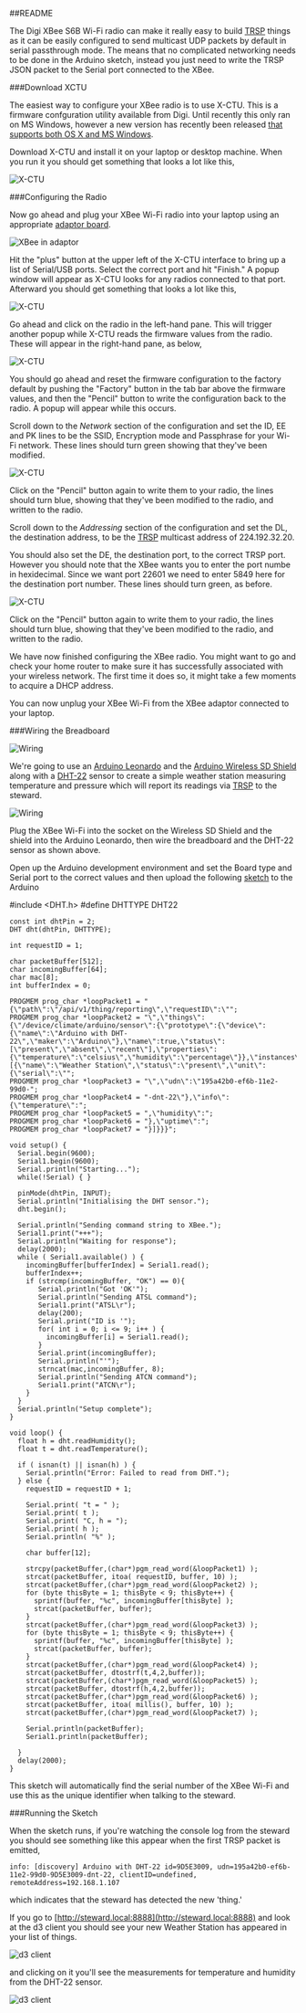 ##README

The Digi XBee S6B Wi-Fi radio can make it really easy to build [TRSP](https://github.com/TheThingSystem/steward/wiki/Thing-Sensor-Reporting-Protocol) things as it can be easily configured to send multicast UDP packets by default in serial passthrough mode. The means that no complicated networking needs to be done in the Arduino sketch, instead you just need to write the TRSP JSON packet to the Serial port connected to the XBee.

###Download XCTU

The easiest way to configure your XBee radio is to use X-CTU. This is a firmware confguration utility available from Digi. Until recently this only ran on MS Windows, however a new version has recently been released [that supports both OS X and MS Windows](http://www.faludi.com/2013/09/22/new-xctu-for-mac-windows/).

Download X-CTU and install it on your laptop or desktop machine. When you run it you should get something that looks a lot like this,

![X-CTU](images/xctu-1.png)

###Configuring the Radio

Now go ahead and plug your XBee Wi-Fi radio into your laptop using an appropriate [adaptor board](http://www.adafruit.com/products/247).

![XBee in adaptor](images/xbee-1.jpg)

Hit the "plus" button at the upper left of the X-CTU interface to bring up a list of Serial/USB ports. Select the correct port and hit "Finish." A popup window will appear as X-CTU looks for any radios connected to that port. Afterward you should get something that looks a lot like this,

![X-CTU](images/xctu-2.png)

Go ahead and click on the radio in the left-hand pane. This will trigger another popup while X-CTU reads the firmware values from the radio. These will appear in the right-hand pane, as below,

![X-CTU](images/xctu-3.png)

You should go ahead and reset the firmware configuration to the factory default by pushing the "Factory" button in the tab bar above the firmware values, and then the "Pencil" button to write the configuration back to the radio. A popup will appear while this occurs.

Scroll down to the _Network_ section of the configuration and set the ID, EE and PK lines to be the SSID, Encryption mode and Passphrase for your Wi-Fi network. These lines should turn green showing that they've been modified.

![X-CTU](images/xctu-4.png)

Click on the "Pencil" button again to write them to your radio, the lines should turn blue, showing that they've been modified to the radio, and written to the radio.

Scroll down to the _Addressing_ section of the configuration and set the DL, the destination address, to be the [TRSP](https://github.com/TheThingSystem/steward/wiki/Thing-Sensor-Reporting-Protocol) multicast address of 224.192.32.20.

You should also set the DE, the destination port, to the correct TRSP port. However you should note that the XBee wants you to enter the port numbe in hexidecimal. Since we want port 22601 we need to enter 5849 here for the destination port number. These lines should turn green, as before.

![X-CTU](images/xctu-5.png)

Click on the "Pencil" button again to write them to your radio, the lines should turn blue, showing that they've been modified to the radio, and written to the radio.

We have now finished configuring the XBee radio. You might want to go and check your home router to make sure it has successfully associated with your wireless network. The first time it does so, it might take a few moments to acquire a DHCP address.

You can now unplug your XBee Wi-Fi from the XBee adaptor connected to your laptop.

###Wiring the Breadboard

![Wiring](WeatherStationXBeeWiFi.jpg)

We're going to use an [Arduino Leonardo](http://arduino.cc/en/Main/arduinoBoardLeonardo) and the [Arduino Wireless SD Shield](http://arduino.cc/en/Main/ArduinoWirelessShield) along with a [DHT-22](http://www.adafruit.com/products/385) sensor to create a simple weather station measuring temperature and pressure which will report its readings via [TRSP](https://github.com/TheThingSystem/steward/wiki/Thing-Sensor-Reporting-Protocol) to the steward.

![Wiring](WeatherStationXBeeWiFi.png)

Plug the XBee Wi-Fi into the socket on the Wireless SD Shield and the shield into the Arduino Leonardo, then wire the breadboard and the DHT-22 sensor as shown above.

Open up the Arduino development environment and set the Board type and Serial port to the correct values and then upload the following [sketch](WeatherStationXBeeWiFi.ino) to the Arduino

#include <DHT.h>
#define DHTTYPE DHT22

    const int dhtPin = 2;
    DHT dht(dhtPin, DHTTYPE);
    
    int requestID = 1;
    
    char packetBuffer[512];
    char incomingBuffer[64];
    char mac[8];
    int bufferIndex = 0;
    
    PROGMEM prog_char *loopPacket1 = "{\"path\":\"/api/v1/thing/reporting\",\"requestID\":\"";
    PROGMEM prog_char *loopPacket2 = "\",\"things\":{\"/device/climate/arduino/sensor\":{\"prototype\":{\"device\":{\"name\":\"Arduino with DHT-22\",\"maker\":\"Arduino\"},\"name\":true,\"status\":[\"present\",\"absent\",\"recent\"],\"properties\":{\"temperature\":\"celsius\",\"humidity\":\"percentage\"}},\"instances\":[{\"name\":\"Weather Station\",\"status\":\"present\",\"unit\":{\"serial\":\"";
    PROGMEM prog_char *loopPacket3 = "\",\"udn\":\"195a42b0-ef6b-11e2-99d0-";
    PROGMEM prog_char *loopPacket4 = "-dnt-22\"},\"info\":{\"temperature\":";
    PROGMEM prog_char *loopPacket5 = ",\"humidity\":";
    PROGMEM prog_char *loopPacket6 = "},\"uptime\":";
    PROGMEM prog_char *loopPacket7 = "}]}}}";
    
    void setup() {
      Serial.begin(9600);
      Serial1.begin(9600);
      Serial.println("Starting...");
      while(!Serial) { }
    
      pinMode(dhtPin, INPUT);
      Serial.println("Initialising the DHT sensor.");
      dht.begin();
      
      Serial.println("Sending command string to XBee.");
      Serial1.print("+++");
      Serial.println("Waiting for response");
      delay(2000);
      while ( Serial1.available() ) {
        incomingBuffer[bufferIndex] = Serial1.read();
        bufferIndex++;
        if (strcmp(incomingBuffer, "OK") == 0){
           Serial.println("Got 'OK'");
           Serial.println("Sending ATSL command");
           Serial1.print("ATSL\r");
           delay(200);
           Serial.print("ID is '");
           for( int i = 0; i <= 9; i++ ) {
             incomingBuffer[i] = Serial1.read();
           }
           Serial.print(incomingBuffer);
           Serial.println("'");
           strncat(mac,incomingBuffer, 8);
           Serial.println("Sending ATCN command");
           Serial1.print("ATCN\r");
        }
      }
      Serial.println("Setup complete");
    }
    
    void loop() {
      float h = dht.readHumidity();
      float t = dht.readTemperature();
    
      if ( isnan(t) || isnan(h) ) {
        Serial.println("Error: Failed to read from DHT.");
      } else {
        requestID = requestID + 1;
    
        Serial.print( "t = " );
        Serial.print( t );
        Serial.print( "C, h = ");
        Serial.print( h );
        Serial.println( "%" );
    
        char buffer[12];
    
        strcpy(packetBuffer,(char*)pgm_read_word(&loopPacket1) );
        strcat(packetBuffer, itoa( requestID, buffer, 10) );
        strcat(packetBuffer,(char*)pgm_read_word(&loopPacket2) );
        for (byte thisByte = 1; thisByte < 9; thisByte++) {
          sprintf(buffer, "%c", incomingBuffer[thisByte] );
          strcat(packetBuffer, buffer); 
        }
        strcat(packetBuffer,(char*)pgm_read_word(&loopPacket3) );
        for (byte thisByte = 1; thisByte < 9; thisByte++) {
          sprintf(buffer, "%c", incomingBuffer[thisByte] );
          strcat(packetBuffer, buffer); 
        }  
        strcat(packetBuffer,(char*)pgm_read_word(&loopPacket4) );
        strcat(packetBuffer, dtostrf(t,4,2,buffer));
        strcat(packetBuffer,(char*)pgm_read_word(&loopPacket5) );
        strcat(packetBuffer, dtostrf(h,4,2,buffer));
        strcat(packetBuffer,(char*)pgm_read_word(&loopPacket6) );
        strcat(packetBuffer, itoa( millis(), buffer, 10) );
        strcat(packetBuffer,(char*)pgm_read_word(&loopPacket7) );
    
        Serial.println(packetBuffer); 
        Serial1.println(packetBuffer);
    
      }
      delay(2000);
    }	

This sketch will automatically find the serial number of the XBee Wi-Fi and use this as the unique identifier when talking to the steward.

###Running the Sketch

When the sketch runs, if you're watching the console log from the steward you should see something like this appear when the first TRSP packet is emitted,

    info: [discovery] Arduino with DHT-22 id=9D5E3009, udn=195a42b0-ef6b-11e2-99d0-9D5E3009-dnt-22, clientID=undefined, remoteAddress=192.168.1.107

which indicates that the steward has detected the new 'thing.'

If you go to [http://steward.local:8888](http://steward.local:8888) and look at the d3 client you should see your new Weather Station has appeared in your list of things.

![d3 client](images/d3-1.png)

and clicking on it you'll see the measurements for temperature and humidity from the DHT-22 sensor.

![d3 client](images/d3-2.png)



